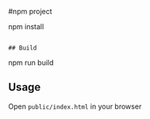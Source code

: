 #npm project






npm install
```

## Build

``` 

npm run build

## Usage

Open `public/index.html` in your browser